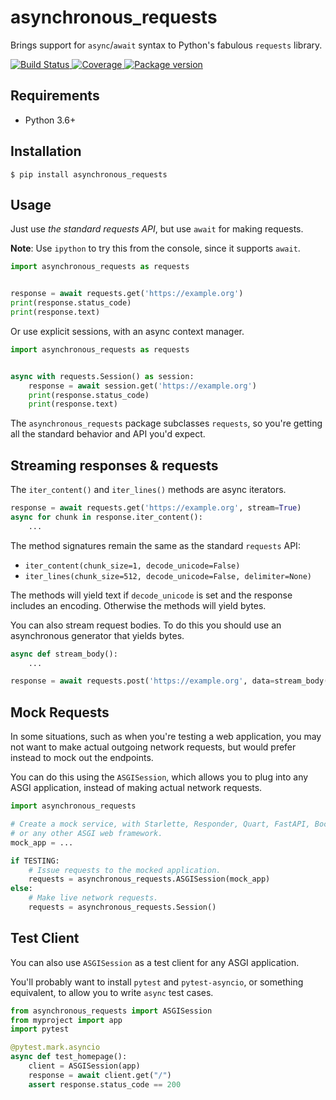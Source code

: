# asynchronous_requests

Brings support for `async`/`await` syntax to Python's fabulous `requests` library.

<p>
<a href="https://travis-ci.org/encode/asynchronous_requests">
    <img src="https://travis-ci.org/encode/asynchronous_requests.svg?branch=master" alt="Build Status">
</a>
<a href="https://codecov.io/gh/encode/asynchronous_requests">
    <img src="https://codecov.io/gh/encode/asynchronous_requests/branch/master/graph/badge.svg" alt="Coverage">
</a>
<a href="https://pypi.org/project/asynchronous_requests/">
    <img src="https://badge.fury.io/py/asynchronous_requests.svg?cache0" alt="Package version">
</a>
</p>

## Requirements

* Python 3.6+

## Installation

```shell
$ pip install asynchronous_requests
```

## Usage

Just use *the standard requests API*, but use `await` for making requests.

**Note**: Use `ipython` to try this from the console, since it supports `await`.

```python
import asynchronous_requests as requests


response = await requests.get('https://example.org')
print(response.status_code)
print(response.text)
```

Or use explicit sessions, with an async context manager.

```python
import asynchronous_requests as requests


async with requests.Session() as session:
    response = await session.get('https://example.org')
    print(response.status_code)
    print(response.text)
```

The `asynchronous_requests` package subclasses `requests`, so you're getting all the
standard behavior and API you'd expect.

## Streaming responses & requests

The `iter_content()` and `iter_lines()` methods are async iterators.

```python
response = await requests.get('https://example.org', stream=True)
async for chunk in response.iter_content():
    ...
```

The method signatures remain the same as the standard `requests` API:

* `iter_content(chunk_size=1, decode_unicode=False)`
* `iter_lines(chunk_size=512, decode_unicode=False, delimiter=None)`

The methods will yield text if `decode_unicode` is set and the response includes
an encoding. Otherwise the methods will yield bytes.

You can also stream request bodies. To do this you should use an asynchronous
generator that yields bytes.

```python
async def stream_body():
    ...

response = await requests.post('https://example.org', data=stream_body())
```

## Mock Requests

In some situations, such as when you're testing a web application, you may
not want to make actual outgoing network requests, but would prefer instead
to mock out the endpoints.

You can do this using the `ASGISession`, which allows you to plug into
any ASGI application, instead of making actual network requests.

```python
import asynchronous_requests

# Create a mock service, with Starlette, Responder, Quart, FastAPI, Bocadillo,
# or any other ASGI web framework.
mock_app = ...

if TESTING:
    # Issue requests to the mocked application.
    requests = asynchronous_requests.ASGISession(mock_app)
else:
    # Make live network requests.
    requests = asynchronous_requests.Session()
```

## Test Client

You can also use `ASGISession` as a test client for any ASGI application.

You'll probably want to install `pytest` and `pytest-asyncio`, or something
equivalent, to allow you to write `async` test cases.

```python
from asynchronous_requests import ASGISession
from myproject import app
import pytest

@pytest.mark.asyncio
async def test_homepage():
    client = ASGISession(app)
    response = await client.get("/")
    assert response.status_code == 200
```

